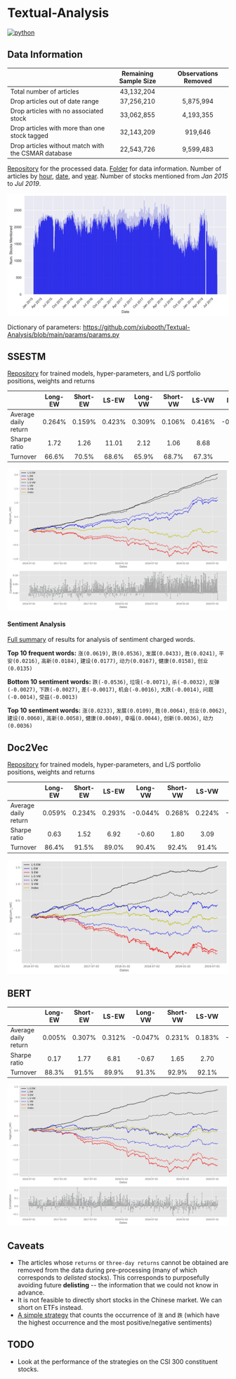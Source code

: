 # Textual-Analysis
<p align="left">
    <a href="https://www.python.org/">
        <img src="https://img.shields.io/badge/python-v3-brightgreen.svg"
            alt="python"></a> &nbsp;
</p>

## Data Information
|                                                     |  Remaining Sample Size  |  Observations Removed  |
|-----------------------------------------------------|:-----------------------:|:----------------------:|
| Total number of articles                            | 43,132,204              |                        |
| Drop articles out of date range                     | 37,256,210              | 5,875,994              |
| Drop articles with no associated stock              | 33,062,855              | 4,193,355              |
| Drop articles with more than one stock tagged       | 32,143,209              | 919,646                |
| Drop articles without match with the CSMAR database | 22,543,726              | 9,599,483              |

<a href="https://drive.google.com/drive/folders/1Hh94ROHbnkDtnAy6sRs3TGPMWICGUvfn?usp=sharing" target="_blank">Repository</a> for the processed data. <a href="https://drive.google.com/drive/folders/1d-5nIgABFHoMhHTxpyectDnBKehmzJ2D?usp=sharing" target="_blank">Folder</a> for data information. Number of articles by <a href="/__resources__/hourly_count.pdf" target="_blank">hour</a>, <a href="__resources__/daily_count.pdf" target="_blank">date</a>, and <a href="__resources__/yearly_count.pdf" target="_blank">year</a>. Number of stocks mentioned from *Jan 2015* to *Jul 2019*. 

![alt text](./__resources__/stock_count.jpg?raw=true "Title")

Dictionary of parameters: https://github.com/xiubooth/Textual-Analysis/blob/main/params/params.py

## SSESTM
<a href="https://drive.google.com/drive/folders/1ckigwCYzQ5_X0jicr1PieEJ_wvcXBXWL?usp=sharing" target="_blank">Repository</a> for trained models, hyper-parameters, and L/S portfolio positions, weights and returns

|                       |  Long-EW  |  Short-EW  |  LS-EW  |  Long-VW  |  Short-VW  |  LS-VW  |  Index  |
|-----------------------|:---------:|:----------:|:-------:|:---------:|:----------:|:-------:|:-------:|
| Average daily return  | 0.264%    | 0.159%     | 0.423%  | 0.309%    | 0.106%     | 0.416%  | -0.001% |
| Sharpe ratio          | 1.72      | 1.26       | 11.01   | 2.12      | 1.06       | 8.68    | 0.07    |
| Turnover              | 66.6%     | 70.5%      | 68.6%   | 65.9%     | 68.7%      | 67.3%   | /       |

![alt text](./__resources__/backtest_ssestm.jpg?raw=true "Title")

#### Sentiment Analysis
<a href="/__resources__/sentiment.xlsx" target="_blank">Full summary</a> of results for analysis of sentiment charged words.

**Top 10 frequent words:** `涨(0.0619)`, `跌(0.0536)`, `发展(0.0433)`, `胜(0.0241)`, `平安(0.0216)`, `高新(0.0184)`, `建设(0.0177)`, `动力(0.0167)`, `健康(0.0158)`, `创业(0.0135)`

**Bottom 10 sentiment words:** `跌(-0.0536)`, `垃圾(-0.0071)`, `杀(-0.0032)`, `反弹(-0.0027)`, `下跌(-0.0027)`, `差(-0.0017)`, `机会(-0.0016)`, `大跌(-0.0014)`, `问题(-0.0014)`, `受益(-0.0013)`

**Top 10 sentiment words:** `涨(0.0233)`, `发展(0.0109)`, `胜(0.0064)`, `创业(0.0062)`, `建设(0.0060)`, `高新(0.0058)`, `健康(0.0049)`, `幸福(0.0044)`, `创新(0.0036)`, `动力(0.0036)`

## Doc2Vec
<a href="https://drive.google.com/drive/folders/1dBhW2tskfImJCmAcsGUL1bWY2U-1fy1S?usp=sharing" target="_blank">Repository</a> for trained models, hyper-parameters, and L/S portfolio positions, weights and returns

|                       |  Long-EW  |  Short-EW  |  LS-EW  |  Long-VW  |  Short-VW  |  LS-VW  |  Index  |
|-----------------------|:---------:|:----------:|:-------:|:---------:|:----------:|:-------:|:-------:|
| Average daily return  | 0.059%    | 0.234%     | 0.293%  | -0.044%   | 0.268%     | 0.224%  | -0.001% |
| Sharpe ratio          | 0.63      | 1.52       | 6.92    | -0.60     | 1.80       | 3.09    | 0.07    |
| Turnover              | 86.4%     | 91.5%      | 89.0%   | 90.4%     | 92.4%      | 91.4%   | /       |

![alt text](./__resources__/backtest_doc2vec.jpg?raw=true "Title")


## BERT
|                       |  Long-EW  |  Short-EW  |  LS-EW  |  Long-VW  |  Short-VW  |  LS-VW  |  Index  |
|-----------------------|:---------:|:----------:|:-------:|:---------:|:----------:|:-------:|:-------:|
| Average daily return  | 0.005%    | 0.307%     | 0.312%  | -0.047%   | 0.231%     | 0.183%  | -0.001% |
| Sharpe ratio          | 0.17      | 1.77       | 6.81    | -0.67     | 1.65       | 2.70    | 0.07    |
| Turnover              | 88.3%     | 91.5%      | 89.9%   | 91.3%     | 92.9%      | 92.1%   | /       |

![alt text](./__resources__/backtest_bert.jpg?raw=true "Title")

## Caveats
- The articles whose `returns` or `three-day returns` cannot be obtained are removed from the data during pre-processing (many of which corresponds to *delisted* stocks). This corresponds to purposefully avoiding future **delisting** -- the information that we could not know in advance.
- It is not feasible to directly short stocks in the Chinese market. We can short on ETFs instead.
- <a href="https://drive.google.com/drive/folders/1cyXc9Cs9XwB_R80D-9fx8vuxMy4Y8QK4?usp=sharing" target="_blank">A simple strategy</a> that counts the occurrence of `涨` and `跌` (which have the highest occurrence and the most positive/negative sentiments)

## TODO
- Look at the performance of the strategies on the CSI 300 constituent stocks.
